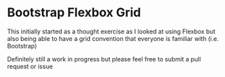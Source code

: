 Bootstrap Flexbox Grid
======================

This initially started as a thought exercise as I looked at using Flexbox but also being able to have a grid convention that everyone is familiar with (i.e. Bootstrap)

Definitely still a work in progress but please feel free to submit a pull request or issue
